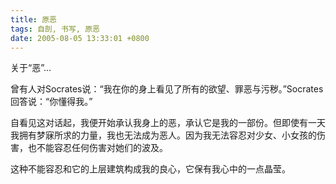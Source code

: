 ```yaml
---
title: 原恶
tags: 自剖, 书写, 原恶
date: 2005-08-05 13:33:01 +0800
---
```


关于“恶”...

曾有人对Socrates说：“我在你的身上看见了所有的欲望、罪恶与污秽。”Socrates回答说：“你懂得我。”

自看见这对话起，我便开始承认我身上的恶，承认它是我的一部份。但即使有一天我拥有梦寐所求的力量，我也无法成为恶人。因为我无法容忍对少女、小女孩的伤害，也不能容忍任何伤害对她们的波及。

这种不能容忍和它的上层建筑构成我的良心，它保有我心中的一点晶莹。


